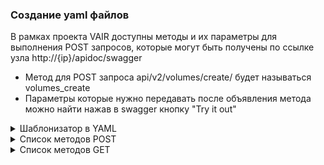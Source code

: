 ### Создание yaml файлов

В рамках проекта VAIR доступны методы и их параметры для выполнения POST запросов, которые могут быть получены по ссылке узла http://{ip}/apidoc/swagger

- Метод для POST запроса api/v2/volumes/create/ будет называться volumes_create
- Параметры которые нужно передавать после объявления метода можно найти нажав в swagger кнопку "Try it out"


<details>
  <summary>Шаблонизатор в YAML</summary>

* Для создания нескольких элементов одного типа можно использовать символы "|" и "<". Это позволяет генерировать множественные записи.

    ### Пример:
    ```yaml
    volumes_create|10:
        format: "qcow2"
        name: "TEST<"
        pool_id: "POOL"
        size: "1"
        type: "thin"
        unit: "M"
    ```

    В данном примере указано в названии метода "volumes_create|10" и name: "TEST<", что означает создание 10 виртуальных дисков с именами TEST0, TEST1, TEST2 и т.д.

* Для поля pool_id можно указывать как UUID пула, так и его имя. Приложение автоматически конвертирует имя пула в его UUID формат.

    ### Пример:
    ``` yaml
    volumes_create:
        format: "qcow2"
        name: "TEST"
        pool_id: "6f0bf87a-4e93-44ad-9d98-f129c89ff780" # вместо UUID можно указать имя пула POOL
        size: "1"
        type: "thin"
        unit: "M"
    ```

* Для поля id виртуальных дисков на ARDFS пуле можно вместо UUID указать имя диска, добавив "volume_name>ИМЯ ДИСКА". Приложение автоматически подставит UUID диска.

    ### Пример:
    ```yaml
    volumes_delete:
        full_delete: "false"
        id: "volume_name>TEST" # вместо UUID диска
    ```
</details>

<details>
  <summary>Список методов POST</summary>

* acfs_create: Создание acfs пула.
* acfs_delete: Удаление acfs пула.
* acfs_disks_convert: Конвертация из vmdk в формат для VAIR.
* acfs_disks_copy: Копирование виртуального диска.
* acfs_disks_create: Создание виртуального диска на acfs пуле.
* acfs_disks_delete: Удаление виртуального диска на acfs пуле.
* acfs_disks_edit: Редактирование параметров виртуального диска на acfs пуле.
* acfs_disks_rescan: Пересканирование виртуальных дисков на acfs пуле.
* acfs_disks_resize: Изменение размера виртуального диска на acfs пуле.
* acfs_images_copy: Копирование образов.
* acfs_images_delete: Удаление образов.
* acfs_images_upload: Загрузка образов.
* acfs_images_uploadFile: Загрузка образа из файла.
* acfs_limit: Установка ограничений для acfs.
* acfs_mount: Монтирование acfs.
* acfs_umount: Размонтирование acfs.
* administration_role: Создание роли администратора.
* administration_rule: Создание правила администрирования.
* administration_user_group: Создание группы пользователей.
* administration_user: Создание пользователя.
* auth_login: Аутентификация пользователя.
* auth_logout: Выход пользователя из системы.
* auth_refresh_token: Обновление токена аутентификации.
* chrony_add_server: Добавление сервера для синхронизации времени с помощью Chrony.
* chrony_sync_time: Синхронизация времени с сервером Chrony.
* cluster_fs_bmc_check: Проверка состояния BMC кластера.
* cluster_fs_bmc_edit: Редактирование BMC кластера.
* cluster_fs_bmc_identity: Получение идентификатора BMC кластера.
* cluster_fs_bmc_power_off: Выключение питания BMC кластера.
* cluster_fs_bmc_power_on: Включение питания BMC кластера.
* cluster_fs_bmc_reset: Сброс BMC кластера.
* cluster_fs_power_off: Выключение питания кластера.
* cluster_fs_restart: Перезапуск кластера.
* fibre_channel_rescan: Пересканирование каналов Fibre Channel.
* iscsi_create: Создание iSCSI.
* iscsi_delete: Удаление iSCSI.
* iscsi_info_iqn_rescan: Пересканирование информации об iSCSI.
* iscsi_login: Логин в iSCSI.
* iscsi_logout: Логаут из iSCSI.
* iscsi_node_edit: Редактирование узла iSCSI.
* iscsi_rescan: Пересканирование iSCSI.
* luns_delete_label: Удаление метки LUN.
* luns_rescan: Пересканирование LUN.
* meta_disks_replace: Замена метадиска.
* meta_disks_rescan: Пересканирование метадисков.
* nfs_convert_mount: Конвертация монтирования NFS.
* nfs_convert_umount: Конвертация размонтирования NFS.
* nfs_add: Добавление NFS.
* nfs_delete: Удаление NFS.
* nfs_disks_convert: Конвертация дисков NFS.
* nfs_disks_copy: Копирование дисков NFS.
* nfs_disks_create: Создание дисков NFS.
* nfs_disks_delete: Удаление дисков NFS.
* nfs_disks_edit: Редактирование параметров дисков NFS.
* nfs_disks_rescan: Пересканирование дисков NFS.
* nfs_disks_resize: Изменение размера дисков NFS.
* nfs_images_copy: Копирование образов NFS.
* nfs_images_delete: Удаление образов NFS.
* nfs_images_upload: Загрузка образов NFS.
* nfs_images_uploadFile: Загрузка образа NFS из файла.
* nfs_limit: Установка ограничений для NFS.
* nfs_mount: Монтирование NFS.
* nfs_unmount: Размонтирование NFS.
* ntp_create: Создание сервера времени (NTP).
* ntp_sync_now: Синхронизация времени с сервером NTP.
* physical_disks_delete_label: Удаление метки с физического диска.
* physical_disks_delete_mountpoint: Удаление точки монтирования с физического диска.
* physical_disks_format: Форматирование физического диска.
* physical_disks_mount_driver: Монтирование драйвера на физический диск.
* physical_disks_rescan: Пересканирование физических дисков.
* physical_disks_unmount_driver: Размонтирование драйвера с физического диска.
* pools_create: Создание пула.
* pools_delete: Удаление пула.
* pools_limit: Установка ограничений для пула.
* pools_start: Запуск пула.
* pools_stop: Остановка пула.
* settings_change_adl_setting: Изменение настроек ADL.
* settings_change_app_protocol: Изменение протокола приложения.
* settings_change_iec_units: Изменение единиц измерения IEC.
* settings_change_mem_setting: Изменение настроек памяти.
* settings_upload_private_key: Загрузка приватного ключа.
* settings_upload_public_key: Загрузка публичного ключа.
* snmp_edit: Редактирование настроек SNMP.
* statistics_clear: Очистка статистики.
* statistics_download: Загрузка статистики.
* statistics_rotation: Вращение статистики.
* virtual_images_copy: Копирование виртуальных образов.
* virtual_images_delete: Удаление виртуальных образов.
* virtual_images_upload: Загрузка виртуальных образов.
* virtual_images_uploadFile: Загрузка виртуального образа из файла.
* virtual_machines_external_snapshots_create: Создание внешних снимков виртуальных машин.
* virtual_machines_external_snapshots_delete: Удаление внешних снимков виртуальных машин.
* virtual_machines_external_snapshots_rollback: Откат внешних снимков виртуальных машин.
* virtual_machines_external_snapshots_save: Сохранение внешних снимков виртуальных машин.
* virtual_machines_snapshots_create: Создание снимков виртуальных машин.
* virtual_machines_snapshots_delete: Удаление снимков виртуальных машин.
* virtual_machines_snapshots_rollback: Откат снимков виртуальных машин.
* virtual_machines_templates_delete: Удаление шаблонов виртуальных машин.
* virtual_machines_templates_edit: Редактирование шаблонов виртуальных машин.
* virtual_machines_templates_make_vm: Создание виртуальной машины из шаблона.
* virtual_machines_templates_migrate: Миграция шаблонов виртуальных машин.
* virtual_machines_accord_disable: Отключение согласования виртуальных машин.
* virtual_machines_accord_enable: Включение согласования виртуальных машин.
* virtual_machines_change_vnc_password: Изменение пароля VNC виртуальной машины.
* virtual_machines_clone: Клонирование виртуальной машины.
* virtual_machines_create: Создание виртуальной машины.
* virtual_machines_delete_vnc_password: Удаление пароля VNC виртуальной машины.
* virtual_machines_delete: Удаление виртуальной машины.
* virtual_machines_down: Остановка виртуальной машины.
* virtual_machines_edit: Редактирование параметров виртуальной машины.
* virtual_machines_migration: Миграция виртуальной машины.
* virtual_machines_restart: Перезапуск виртуальной машины.
* virtual_machines_resume: Возобновление работы виртуальной машины.
* virtual_machines_suspend: Приостановка виртуальной машины.
* virtual_machines_template: Установка виртуальной машины как шаблона.
* virtual_machines_up: Запуск виртуальной машины.
* virtual_networks_portgroup_create: Создание портгруппы виртуальных сетей.
* virtual_networks_portgroup_delete: Удаление портгруппы виртуальных сетей.
* virtual_networks_portgroup_edit: Редактирование параметров портгруппы виртуальных сетей.
* volumes_copy: Копирование томов.
* volumes_create: Создание томов.
* volumes_delete: Удаление томов.
* volumes_edit: Редактирование параметров томов.
* volumes_nfs_convert: Конвертация томов в формат VAIR.
* volumes_rescan: Пересканирование томов.
* volumes_resize: Изменение размера томов.
</details>

<details>
<summary>Список методов GET</summary>

* acfs: Получение информации о acfs.
* acfs_disks: Получение информации о дисках acfs.
* acfs_disks_free: Получение информации о свободных дисках acfs.
* acfs_images: Получение информации об образах acfs.
* administration_available_rules: Получение доступных правил администрирования.
* administration_role_role_id: Получение информации о роли администратора по идентификатору роли.
* administration_roles: Получение списка ролей администраторов.
* administration_rule_obj_type_obj_id: Получение правила администрирования по типу объекта и идентификатору объекта.
* administration_rule_rule_id: Получение правила администрирования по идентификатору правила.
* administration_rules: Получение списка правил администрирования.
* administration_user_group_group_id: Получение информации о группе пользователей по идентификатору группы.
* administration_user_groups: Получение списка групп пользователей.
* administration_user: Получение информации о пользователе.
* administration_user_user_id: Получение информации о пользователе по его идентификатору.
* administration_users: Получение списка пользователей.
* chrony: Получение информации о настройках Chrony.
* cluster_fs: Получение информации о файловых системах кластера.
* cluster_fs_sputnic: Получение информации о Sputnic.
* cpu: Получение информации о CPU.
* dashboard: Получение информации о дашборде.
* ethernet: Получение информации об Ethernet.
* fibre_channel: Получение информации о Fibre Channel.
* front_end_adapters: Получение информации о передних адаптерах.
* iscsi: Получение информации об iSCSI.
* iscsi_info_interface: Получение информации о интерфейсе iSCSI.
* iscsi_info_iqn: Получение информации об iSCSI IQN.
* jobs: Получение информации о заданиях.
* luns: Получение информации о LUN.
* luns_free: Получение информации о свободных LUN.
* memory_mode: Получение информации о режиме памяти.
* meta_disks: Получение информации о метадисках.
* network_interfaces: Получение информации о сетевых интерфейсах.
* nfs_convert_find_disks: Поиск дисков для конвертации в NFS.
* nfs_convert_state: Получение состояния конвертации в NFS.
* nfs: Получение информации о NFS.
* nfs_disks: Получение информации о дисках NFS.
* nfs_disks_free: Получение информации о свободных дисках NFS.
* nfs_images: Получение информации об образах NFS.
* nodes_time_offsets: Получение смещения времени узлов.
* nodes: Получение информации о узлах.
* ntp: Получение информации о NTP.
* os: Получение информации о операционной системе.
* physical_disks: Получение информации о физических дисках.
* physical_disks_free_mounted: Получение информации о свободных и примонтированных физических дисках.
* physical_disks_free: Получение информации о свободных физических дисках.
* pools: Получение информации о пулах.
* sensors: Получение информации о датчиках.
* services_logs_criticals: Получение критических записей логов служб.
* services_logs_tasks: Получение записей логов задач.
* services_logs_warnings: Получение предупреждений из логов служб.
* settings_adl: Получение настроек ADL.
* settings_get_app_protocol: Получение протокола приложения.
* settings_get_user_settings: Получение настроек пользователя.
* settings_memory_ram: Получение информации о памяти RAM.
* snmp: Получение информации о настройках SNMP.
* statistics_alerts: Получение статистики по предупреждениям.
* statistics_alerts_active: Получение активных предупреждений.
* task_task_id: Получение информации о задании по его идентификатору.
* tasks: Получение списка заданий.
* tasks_state: Получение состояния заданий.
* tasks_task_limit: Получение лимита заданий.
* virtual_images: Получение информации о виртуальных образах.
* virtual_machines_external_snapshots: Получение внешних снимков виртуальных машин.
* virtual_machines_external_snapshots_vm_id: Получение внешних снимков виртуальной машины по ее идентификатору.
* virtual_machines_snapshots: Получение снимков виртуальных машин.
* virtual_machines_templates: Получение информации о шаблонах виртуальных машин.
* virtual_machines: Получение информации о виртуальных машинах.
* virtual_machines_cpu_features_vm_id: Получение характеристик CPU виртуальной машины по ее идентификатору.
* virtual_machines_cpu_cpu_features: Получение характеристик CPU.
* virtual_machines_cpu_features: Получение характеристик CPU виртуальной машины.
* virtual_machines_cpu_models: Получение моделей CPU виртуальной машины.
* virtual_machines_network_interfaces_vm_id: Получение сетевых интерфейсов виртуальной машины по ее идентификатору.
* virtual_machines_vm_disks_vm_id: Получение дисков виртуальной машины по ее идентификатору.
* virtual_machines_vm_info_vm_id: Получение информации о виртуальной машине по ее идентификатору.
* virtual_machines_vm_id: Получение информации о виртуальной машине по ее идентификатору.
* virtual_networks: Получение информации о виртуальных сетях.
* vm_performance_mode_action_name: Получение режима производительности по имени действия.
* volumes: Получение информации о томах.
* volumes_free: Получение информации о свободных томах.
</details>
